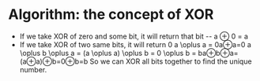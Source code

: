 # Algorithm: the concept of XOR 
- If we take XOR of zero and some bit, it will return that bit
-- a ⊕ 0 = a
- If we take XOR of two same bits, it will return 0
a \oplus a = 0a⊕a=0
a \oplus b \oplus a = (a \oplus a) \oplus b = 0 \oplus b = ba⊕b⊕a=(a⊕a)⊕b=0⊕b=b
So we can XOR all bits together to find the unique number.
